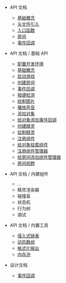 
* API 文档
  * [基础概念](/k_game/文档/基础概念.md)
  * [头文件引入](/k_game/文档/头文件引入.md)
  * [入口函数](/k_game/文档/入口函数.md)
  * [房间](/k_game/文档/房间.md)
  * [事件回调](/k_game/文档/事件回调.md)



* API 文档 / 基础 API
  * [配置开发环境](/k_game/quick_start/setup_dev_env.md)
  * [基础概念](/k_game/quick_start/基础概念.md)
  * [启动游戏](/k_game/quick_start/启动游戏.md)
  * [创建房间](/k_game/quick_start/create_room.md)
  * [事件回调](/k_game/quick_start/event_callback.md)
  * [按键检测](/k_game/quick_start/keyboard_input.md)
  * [绘制图片](/k_game/quick_start/draw_image.md)
  * [播放声音](/k_game/quick_start/play_sound.md)
  * [添加对象](/k_game/quick_start/add_object.md)
  * [给对象添加事件回调](/k_game/quick_start/object_add_callback.md)
  * [创建精灵](/k_game/quick_start/create_sprite.md)
  * [绘制精灵](/k_game/quick_start/draw_sprite.md)
  * [注册组件](/k_game/quick_start/register_component.md)
  * [给对象挂载组件](/k_game/quick_start/object_add_component.md)
  * [注册组件管理器](/k_game/quick_start/register_component_manager.md)
  * [给房间添加组件管理器](/k_game/quick_start/room_add_component_manager.md)
  * [房间视野](/k_game/quick_start/view.md)

* API 文档 / 内建组件
  * ...
  * 精灵渲染器
  * 碰撞盒
  * 状态机
  * 行为树
  * 调试

* API 文档 / 内置工具
  * [侵入式链表](/k_list/)
  * [动态数组](/k_array/)
  * [格式化输出](/k_printf/)
  * [内存池](/k_mem_pool/)

* 设计文档
  * [事件回调](/k_game/design_docs/callback.md)
